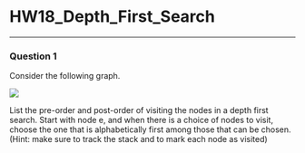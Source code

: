 # HW18_Depth_First_Search
---
### Question 1

Consider the following graph.

![](HW18_Graph_G.png)

List the pre-order and post-order of visiting the nodes in a depth first search. Start with node e, and when there is a choice of nodes to visit, choose the one that is alphabetically first among those that can be chosen. (Hint: make sure to track the stack and to mark each node as visited)